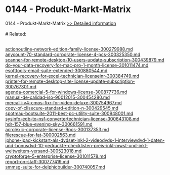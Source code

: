 # 0144 - Produkt-Markt-Matrix
0144 - Produkt-Markt-Matrix
[>> Detailed information](https://secure.shareit.com/shareit/product.html?productid=300996488&affiliateid=200057808)<br/><br/># Related:

<br />[actionoutline-network-edition-family-license-300279988.md](https://github.com/downloadplanet/downloadplanet/blob/main/actionoutline-network-edition-family-license-300279988.md)<br />[anycount-70-standard-corporate-license-4-pcs-300325350.md](https://github.com/downloadplanet/downloadplanet/blob/main/anycount-70-standard-corporate-license-4-pcs-300325350.md)<br />[scanner-for-remote-desktop-10-users-update-subscription-300439879.md](https://github.com/downloadplanet/downloadplanet/blob/main/scanner-for-remote-desktop-10-users-update-subscription-300439879.md)<br />[do-your-data-recovery-for-mac-pro-1-month-license-301011474.md](https://github.com/downloadplanet/downloadplanet/blob/main/do-your-data-recovery-for-mac-pro-1-month-license-301011474.md)<br />[esofttools-email-suite-extended-300880544.md](https://github.com/downloadplanet/downloadplanet/blob/main/esofttools-email-suite-extended-300880544.md)<br />[kernel-recovery-for-excel-technician-licenseinr-300384749.md](https://github.com/downloadplanet/downloadplanet/blob/main/kernel-recovery-for-excel-technician-licenseinr-300384749.md)<br />[printer-for-remote-desktop-site-license-update-subscription-300767301.md](https://github.com/downloadplanet/downloadplanet/blob/main/printer-for-remote-desktop-site-license-update-subscription-300767301.md)<br />[agenda-comercial-5-for-windows-license-300877736.md](https://github.com/downloadplanet/downloadplanet/blob/main/agenda-comercial-5-for-windows-license-300877736.md)<br />[manual-de-calidad-iso-90012015-300454280.md](https://github.com/downloadplanet/downloadplanet/blob/main/manual-de-calidad-iso-90012015-300454280.md)<br />[mercalli-v4-cmos-fixr-for-video-deluxe-300754967.md](https://github.com/downloadplanet/downloadplanet/blob/main/mercalli-v4-cmos-fixr-for-video-deluxe-300754967.md)<br />[copy-of-clisecure-standard-edition-n-300429545.md](https://github.com/downloadplanet/downloadplanet/blob/main/copy-of-clisecure-standard-edition-n-300429545.md)<br />[spotmau-bootsuite-2011-best-pc-utility-suite-300948001.md](https://github.com/downloadplanet/downloadplanet/blob/main/spotmau-bootsuite-2011-best-pc-utility-suite-300948001.md)<br />[sysinfo-edb-to-nsf-convertertechnician-license-300643108.md](https://github.com/downloadplanet/downloadplanet/blob/main/sysinfo-edb-to-nsf-convertertechnician-license-300643108.md)<br />[hdr-157-blue-evening-sky-300661591.md](https://github.com/downloadplanet/downloadplanet/blob/main/hdr-157-blue-evening-sky-300661591.md)<br />[acrolexic-corporate-license-9pcs-300137353.md](https://github.com/downloadplanet/downloadplanet/blob/main/acrolexic-corporate-license-9pcs-300137353.md)<br />[filerescue-for-fat-300002563.md](https://github.com/downloadplanet/downloadplanet/blob/main/filerescue-for-fat-300002563.md)<br />[iphone-ipad-kickstart-als-dvdset-inkl-2-videodvds-1-interviewdvd-1-daten-und-bonusdvd-10-gedruckte-checklisten-preis-inkl-mwst-und-inkl-weltweitem-versand-300523018.md](https://github.com/downloadplanet/downloadplanet/blob/main/iphone-ipad-kickstart-als-dvdset-inkl-2-videodvds-1-interviewdvd-1-daten-und-bonusdvd-10-gedruckte-checklisten-preis-inkl-mwst-und-inkl-weltweitem-versand-300523018.md)<br />[cryptoforge-5-enterprise-license-301011578.md](https://github.com/downloadplanet/downloadplanet/blob/main/cryptoforge-5-enterprise-license-301011578.md)<br />[report-on-staff-300777419.md](https://github.com/downloadplanet/downloadplanet/blob/main/report-on-staff-300777419.md)<br />[smmsg-suite-for-delphicbuilder-300740057.md](https://github.com/downloadplanet/downloadplanet/blob/main/smmsg-suite-for-delphicbuilder-300740057.md)